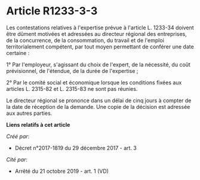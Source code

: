 # Article R1233-3-3

Les contestations relatives à l'expertise prévue à l'article L. 1233-34 doivent être dûment motivées et adressées au
directeur régional des entreprises, de la concurrence, de la consommation, du travail et de l'emploi territorialement
compétent, par tout moyen permettant de conférer une date certaine :

1° Par l'employeur, s'agissant du choix de l'expert, de la nécessité, du coût prévisionnel, de l'étendue, de la durée de
l'expertise ;

2° Par le comité social et économique lorsque les conditions fixées aux articles L. 2315-82 et L. 2315-83 ne sont pas
réunies.

Le directeur régional se prononce dans un délai de cinq jours à compter de la date de réception de la demande. Une copie de
la décision est adressée aux autres parties.

**Liens relatifs à cet article**

_Créé par_:

  - Décret n°2017-1819 du 29 décembre 2017 - art. 3

_Cité par_:

  - Arrêté du 21 octobre 2019 - art. 1 (VD)

